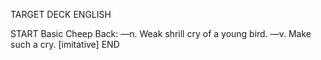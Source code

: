 TARGET DECK
ENGLISH

START
Basic
Cheep
Back: —n. Weak shrill cry of a young bird. —v. Make such a cry. [imitative]
END
